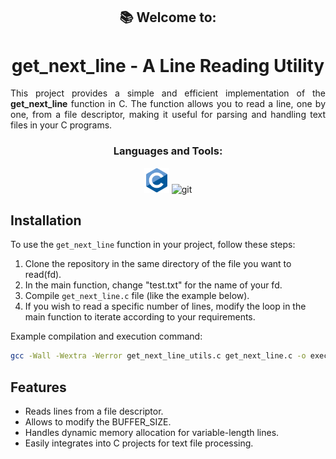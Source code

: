 <h2 align="center">📚 Welcome to:</h2>
<h1 align="center">get_next_line - A Line Reading Utility</h1>

<p style="text-align: justify;" align="center">
  This project provides a simple and efficient implementation of the <b>get_next_line</b> function in C. The function allows you to read a line, one by one, from a file descriptor, making it useful for parsing and handling text files in your C programs.
</p>

<h3 align="center">Languages and Tools:</h3>
<p align="center">
    <img src="https://raw.githubusercontent.com/devicons/devicon/master/icons/c/c-original.svg" alt="c" width="40" height="40"/>
    <img src="https://www.vectorlogo.zone/logos/git-scm/git-scm-icon.svg" alt="git" width="40" height="40"/>
</p>

## Installation

To use the `get_next_line` function in your project, follow these steps:

1. Clone the repository in the same directory of the file you want to read(fd).
2. In the main function, change "test.txt" for the name of your fd.
3. Compile `get_next_line.c` file (like the example below).
4. If you wish to read a specific number of lines, modify the loop in the main function to iterate according to your requirements.
   
Example compilation and execution command:
```bash
gcc -Wall -Wextra -Werror get_next_line_utils.c get_next_line.c -o executable_name && ./executable_name
```
## Features

- Reads lines from a file descriptor.
- Allows to modify the BUFFER_SIZE.
- Handles dynamic memory allocation for variable-length lines.
- Easily integrates into C projects for text file processing.




